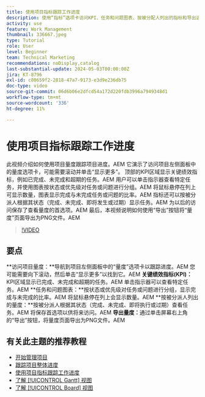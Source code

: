 ```yaml
---
title: 使用项目指标跟踪工作进度
description: 使用“指标”选项卡访问KPI、任务和问题图表、按被分配人列出的指标和导出选项，以便有效监控进度，从而跟踪Workfront中的项目性能。
activity: use
feature: Work Management
thumbnail: 336667.jpeg
type: Tutorial
role: User
level: Beginner
team: Technical Marketing
recommendations: noDisplay,catalog
last-substantial-update: 2024-05-03T00:00:00Z
jira: KT-8796
exl-id: c80659f2-2818-47a7-9173-e3d9e236db75
doc-type: video
source-git-commit: 06d6b06e2dfcd54a172d220fdb3996a7949348d1
workflow-type: tm+mt
source-wordcount: '336'
ht-degree: 11%

---
```


# 使用项目指标跟踪工作进度

此视频介绍如何使用项目量度跟踪项目进度。&#x200B;AEM 它演示了访问项目左侧面板中的量度选项卡，可能需要滚动并单击“显示更多”。 顶部的KPI区域显示关键绩效指标，例如已完成、未完成和超期的任务。&#x200B;AEM 用户可以单击指示器查看特定任务，并使用图表按状态或优先级对任务或问题进行分组。&#x200B;AEM 将鼠标悬停在列上可显示数量，图表显示完成与未完成任务或问题的比率。&#x200B;AEM 指标还可以按被分派人根据其状态（完成、未完成、即将发生或过期）显示任务。&#x200B;AEM 为以后的访问保存了查看量度的首选项。&#x200B;AEM 最后，本视频说明如何使用“导出”按钮将“量度”页面导出为PNG文件。&#x200B;AEM


>[!VIDEO](https://video.tv.adobe.com/v/336667/?quality=12&learn=on&enablevpops)

## 要点

**访问项目量度：**导航到项目左侧面板中的“量度”选项卡以跟踪进度。&#x200B;AEM 您可能需要向下滚动，然后单击“显示更多”以找到它。&#x200B;AEM
**关键绩效指标(KPI)：** KPI区域显示已完成、未完成和超期的任务。&#x200B;AEM 单击指示器可以查看特定任务。&#x200B;AEM
**任务和问题图表：**按状态或优先级对任务或问题进行分组，显示完成与未完成的比率。&#x200B;AEM 将鼠标悬停在列上会显示数量。&#x200B;AEM
**按被分派人列出的量度：**按被分派人根据其状态（完成、未完成、即将执行或过期）查看任务。&#x200B;AEM 将保存首选项以供将来访问。&#x200B;AEM
**导出量度：**&#x200B;通过单击屏幕右上角的“导出”按钮，将量度页面导出为PNG文件。&#x200B;AEM



## 有关此主题的推荐教程

* [开始管理项目](/help/manage-work/projects/getting-started-manage-a-project.md)
* [跟踪项目整体进度](/help/manage-work/projects/track-overall-project-progress.md)
* [使用项目指标跟踪工作进度](/help/manage-work/projects/track-work-progress-with-project-metrics.md)
* [了解 [!UICONTROL Gantt] 视图](/help/manage-work/projects/understand-the-gantt-view.md)
* [了解 [!UICONTROL Board] 视图](/help/manage-work/projects/understand-the-board-view.md)
